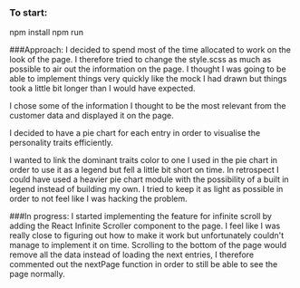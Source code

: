 ### To start:
npm install
npm run

###Approach:
I decided to spend most of the time allocated to work on the look of the page. I therefore tried to change the style.scss as much as possible to air out the information on the page. I thought I was going to be able to implement things very quickly like the mock I had drawn but things took a little bit longer than I would have expected.

I chose some of the information I thought to be the most relevant from the customer data and displayed it on the page.

I decided to have a pie chart for each entry in order to visualise the personality traits efficiently.

I wanted to link the dominant traits color to one I used in the pie chart in order to use it as a legend but fell a little bit short on time. In retrospect I could have used a heavier pie chart module with the possibility of a built in legend instead of building my own. I tried to keep it as light as possible in order to not feel like I was hacking the problem.


###In progress:
I started implementing the feature for infinite scroll by adding the React Infinite Scroller component to the page. I feel like I was really close to figuring out how to make it work but unfortunately couldn't manage to implement it on time. Scrolling to the bottom of the page would remove all the data instead of loading the next entries, I therefore commented out the nextPage function in order to still be able to see the page normally.
